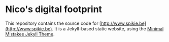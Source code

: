 # Nico's digital footprint

This repository contains the source code for [http://www.spikie.be](http://www.spikie.be).
It is a Jekyll-based static website, using the [Minimal Mistakes Jekyll Theme](https://mmistakes.github.io/minimal-mistakes/).
